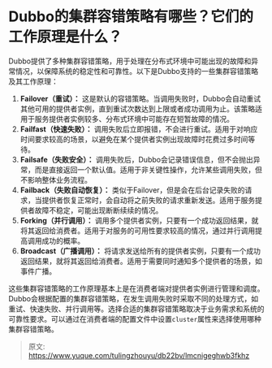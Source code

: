 # Dubbo的集群容错策略有哪些？它们的工作原理是什么？

Dubbo提供了多种集群容错策略，用于处理在分布式环境中可能出现的故障和异常情况，以保障系统的稳定性和可靠性。以下是Dubbo支持的一些集群容错策略及其工作原理：

1.  **Failover（重试）：** 这是默认的容错策略。当调用失败时，Dubbo会自动重试其他可用的提供者实例，直到重试次数达到上限或者成功调用为止。该策略适用于服务提供者实例较多、分布式环境中可能存在短暂故障的情况。 
2.  **Failfast（快速失败）：** 调用失败后立即报错，不会进行重试。适用于对响应时间要求较高的场景，以避免在某个提供者实例出现故障时花费过多时间等待。 
3.  **Failsafe（失败安全）：** 调用失败后，Dubbo会记录错误信息，但不会抛出异常，而是直接返回一个默认值。适用于非关键性操作，允许某些调用失败，但不影响整体业务流程。 
4.  **Failback（失败自动恢复）：** 类似于Failover，但是会在后台记录失败的请求，当提供者恢复正常时，会自动将之前失败的请求重新发送。适用于服务提供者故障不稳定，可能出现断断续续的情况。 
5.  **Forking（并行调用）：** 调用多个提供者实例，只要有一个成功返回结果，就将其返回给消费者。适用于对服务的可用性要求较高的情况，通过并行调用提高调用成功的概率。 
6.  **Broadcast（广播调用）：** 将请求发送给所有的提供者实例，只要有一个成功返回结果，就将其返回给消费者。适用于需要同时通知多个提供者的场景，如事件广播。 

这些集群容错策略的工作原理基本上是在消费者端对提供者实例进行管理和调度。Dubbo会根据配置的集群容错策略，在发生调用失败时采取不同的处理方式，如重试、快速失败、并行调用等。选择合适的集群容错策略取决于业务需求和系统的可靠性要求。可以通过在消费者端的配置文件中设置`cluster`属性来选择使用哪种集群容错策略。


> 原文: <https://www.yuque.com/tulingzhouyu/db22bv/lmcnigeghwb3fkhz>